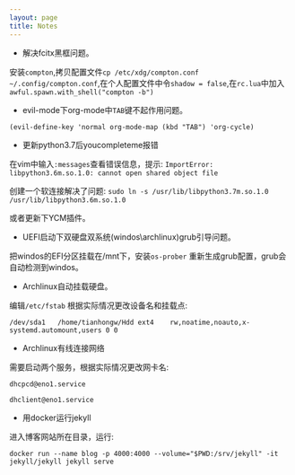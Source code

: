 ```yaml
---
layout: page
title: Notes
---
```

- 解决fcitx黑框问题。

安装`compton`,拷贝配置文件`cp /etc/xdg/compton.conf ~/.config/compton.conf`,在个人配置文件中令`shadow = false`,在`rc.lua`中加入`awful.spawn.with_shell("compton -b")`

- evil-mode下org-mode中`TAB`键不起作用问题。

`(evil-define-key 'normal org-mode-map (kbd "TAB") 'org-cycle)`

- 更新python3.7后youcompleteme报错

在vim中输入`:messages`查看错误信息，提示:
`ImportError: libpython3.6m.so.1.0: cannot open shared object file`

创建一个软连接解决了问题:
`sudo ln -s /usr/lib/libpython3.7m.so.1.0 /usr/lib/libpython3.6m.so.1.0`

或者更新下YCM插件。

- UEFI启动下双硬盘双系统(windos\archlinux)grub引导问题。

把windos的EFI分区挂载在/mnt下，安装`os-prober` 重新生成grub配置，grub会自动检测到windos。

- Archlinux自动挂载硬盘。  

编辑`/etc/fstab` 根据实际情况更改设备名和挂载点:

`/dev/sda1   /home/tianhongw/Hdd ext4    rw,noatime,noauto,x-systemd.automount,users 0 0`

- Archlinux有线连接网络

需要启动两个服务，根据实际情况更改网卡名:

`dhcpcd@eno1.service`

`dhclient@eno1.service`

- 用docker运行jekyll

进入博客网站所在目录，运行:

`docker run --name blog -p 4000:4000 --volume="$PWD:/srv/jekyll" -it jekyll/jekyll jekyll serve`
